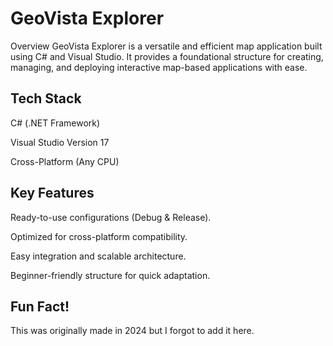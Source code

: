 # GeoVista Explorer
Overview
GeoVista Explorer is a versatile and efficient map application built using C# and Visual Studio. It provides a foundational structure for creating, managing, and deploying interactive map-based applications with ease. 

## Tech Stack
C# (.NET Framework)

Visual Studio Version 17

Cross-Platform (Any CPU)

## Key Features
Ready-to-use configurations (Debug & Release).

Optimized for cross-platform compatibility.

Easy integration and scalable architecture.

Beginner-friendly structure for quick adaptation.

## Fun Fact!
This was originally made in 2024 but I forgot to add it here.
